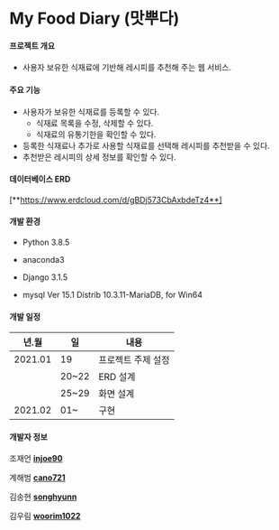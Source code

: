 # My Food Diary (맛뿌다)

#### 프로젝트 개요

* 사용자 보유한 식재료에 기반해 레시피를 추천해 주는 웹 서비스.



#### 주요 기능

* 사용자가 보유한 식재료를 등록할 수 있다.
  * 식재료 목록을 수정, 삭제할 수 있다.
  * 식재료의 유통기한을 확인할 수 있다.
* 등록한 식재료나 추가로 사용할 식재료를 선택해 레시피를 추천받을 수 있다.
* 추천받은 레시피의 상세 정보를 확인할 수 있다. 


#### 데이터베이스 ERD

[**https://www.erdcloud.com/d/gBDj573CbAxbdeTz4**]



#### 개발 환경

* Python 3.8.5

* anaconda3

* Django 3.1.5

* mysql Ver 15.1 Distrib 10.3.11-MariaDB, for Win64



#### 개발 일정

| 년.월   | 일    | 내용               |
| ------- | ----- | ------------------ |
| 2021.01 | 19    | 프로젝트 주제 설정 |
|         | 20~22 | ERD 설계           |
|         | 25~29 | 화면 설계          |
| 2021.02 | 01~   | 구현               |



#### 개발자 정보

조재언 [**injoe90**](https://github.com/injoe90)

계해범 [**cano721**](https://github.com/cano721)

김송현 [**songhyunn**](https://github.com/songhyunn)

김우림 [**woorim1022**](https://github.com/woorim1022)

